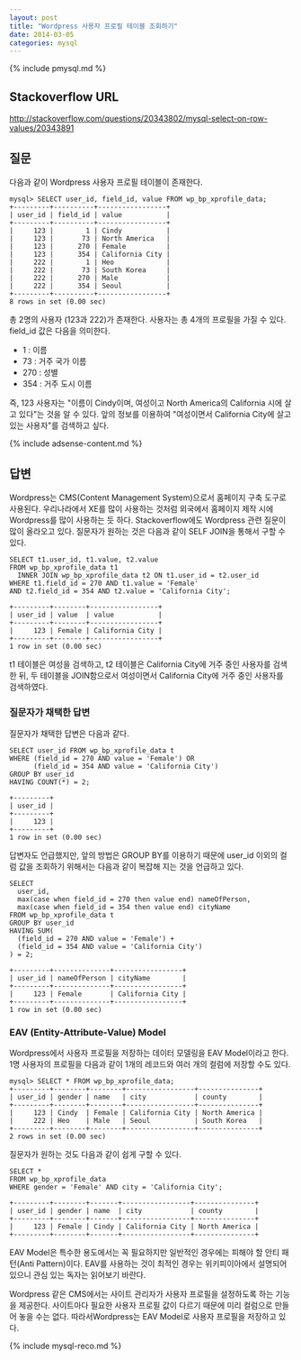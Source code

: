 ```yaml
---
layout: post
title: "Wordpress 사용자 프로필 테이블 조회하기"
date: 2014-03-05 
categories: mysql
---
```


{% include pmysql.md %}

## Stackoverflow URL

http://stackoverflow.com/questions/20343802/mysql-select-on-row-values/20343891

## 질문

다음과 같이 Wordpress 사용자 프로필 테이블이 존재한다.

    mysql> SELECT user_id, field_id, value FROM wp_bp_xprofile_data;
    +---------+----------+-----------------+
    | user_id | field_id | value           |
    +---------+----------+-----------------+
    |     123 |        1 | Cindy           |
    |     123 |       73 | North America   |
    |     123 |      270 | Female          |
    |     123 |      354 | California City |
    |     222 |        1 | Heo             |
    |     222 |       73 | South Korea     |
    |     222 |      270 | Male            |
    |     222 |      354 | Seoul           |
    +---------+----------+-----------------+
    8 rows in set (0.00 sec)

총 2명의 사용자 (123과 222)가 존재한다. 사용자는 총 4개의 프로필을 가질 수 있다. field_id 값은 다음을 의미한다.

- 1 : 이름
- 73 : 거주 국가 이름
- 270 : 성별
- 354 : 거주 도시 이름

즉, 123 사용자는 "이름이 Cindy이며, 여성이고 North America의 California 시에 살고 있다"는 것을 알 수 있다. 앞의 정보를 이용하여 "여성이면서 California City에 살고 있는 사용자"를 검색하고 싶다.

{% include adsense-content.md %}

## 답변

Wordpress는 CMS(Content Management System)으로서 홈페이지 구축 도구로 사용된다. 우리나라에서 XE를 많이 사용하는 것처럼 외국에서 홈페이지 제작 시에 Wordpress를 많이 사용하는 듯 하다. Stackoverflow에도 Wordpress 관련 질문이 많이 올라오고 있다. 질문자가 원하는 것은 다음과 같이 SELF JOIN을 통해서 구할 수 있다.

    SELECT t1.user_id, t1.value, t2.value
    FROM wp_bp_xprofile_data t1
      INNER JOIN wp_bp_xprofile_data t2 ON t1.user_id = t2.user_id
    WHERE t1.field_id = 270 AND t1.value = 'Female'
    AND t2.field_id = 354 AND t2.value = 'California City';
     
    +---------+--------+-----------------+
    | user_id | value  | value           |
    +---------+--------+-----------------+
    |     123 | Female | California City |
    +---------+--------+-----------------+
    1 row in set (0.00 sec)

t1 테이블은 여성을 검색하고, t2 테이블은 California City에 거주 중인 사용자를 검색한 뒤, 두 테이블을 JOIN함으로서 여성이면서 California City에 거주 중인 사용자를 검색하였다.

### 질문자가 채택한 답변

질문자가 채택한 답변은 다음과 같다.

    SELECT user_id FROM wp_bp_xprofile_data t
    WHERE (field_id = 270 AND value = 'Female') OR
          (field_id = 354 AND value = 'California City')
    GROUP BY user_id
    HAVING COUNT(*) = 2;
     
    +---------+
    | user_id |
    +---------+
    |     123 |
    +---------+
    1 row in set (0.00 sec)

답변자도 언급했지만, 앞의 방법은 GROUP BY를 이용하기 때문에 user_id 이외의 컬럼 값을 조회하기 위해서는 다음과 같이 복잡해 지는 것을 언급하고 있다.

    SELECT
      user_id,
      max(case when field_id = 270 then value end) nameOfPerson,
      max(case when field_id = 354 then value end) cityName
    FROM wp_bp_xprofile_data t
    GROUP BY user_id
    HAVING SUM(
      (field_id = 270 AND value = 'Female') +
      (field_id = 354 AND value = 'California City')
    ) = 2;
     
    +---------+--------------+-----------------+
    | user_id | nameOfPerson | cityName        |
    +---------+--------------+-----------------+
    |     123 | Female       | California City |
    +---------+--------------+-----------------+
    1 row in set (0.00 sec)

### EAV (Entity-Attribute-Value) Model

Wordpress에서 사용자 프로필을 저장하는 데이터 모델링을 EAV Model이라고 한다. 1명 사용자의 프로필을 다음과 같이 1개의 레코드와 여러 개의 컬럼에 저장할 수도 있다.

    mysql> SELECT * FROM wp_bp_xprofile_data;
    +---------+--------+--------+-----------------+---------------+
    | user_id | gender | name   | city            | county        |
    +---------+--------+--------+-----------------+---------------+
    |     123 | Cindy  | Female | California City | North America |
    |     222 | Heo    | Male   | Seoul           | South Korea   |
    +---------+--------+--------+-----------------+---------------+
    2 rows in set (0.00 sec)

질문자가 원하는 것도 다음과 같이 쉽게 구할 수 있다.

    SELECT *
    FROM wp_bp_xprofile_data
    WHERE gender = 'Female' AND city = 'California City';
     
    +---------+--------+-------+-----------------+---------------+
    | user_id | gender | name  | city            | county        |
    +---------+--------+-------+-----------------+---------------+
    |     123 | Female | Cindy | California City | North America |
    +---------+--------+-------+-----------------+---------------+

EAV Model은 특수한 용도에서는 꼭 필요하지만 일반적인 경우에는 피해야 할 안티 패턴(Anti Pattern)이다. EAV를 사용하는 것이 최적인 경우는 위키피이아에서 설명되어 있으니 관심 있는 독자는 읽어보기 바란다.

Wordpress 같은 CMS에서는 사이트 관리자가 사용자 프로필을 설정하도록 하는 기능을 제공한다. 사이트마다 필요한 사용자 프로필 값이 다르기 때문에 미리 컬럼으로 만들어 놓을 수는 없다. 따라서Wordpress는 EAV Model로 사용자 프로필을 저장하고 있다.

{% include mysql-reco.md %}
